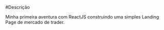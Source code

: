 #Descrição

Minha primeira aventura com ReactJS construindo uma simples Landing Page de mercado de trader.
